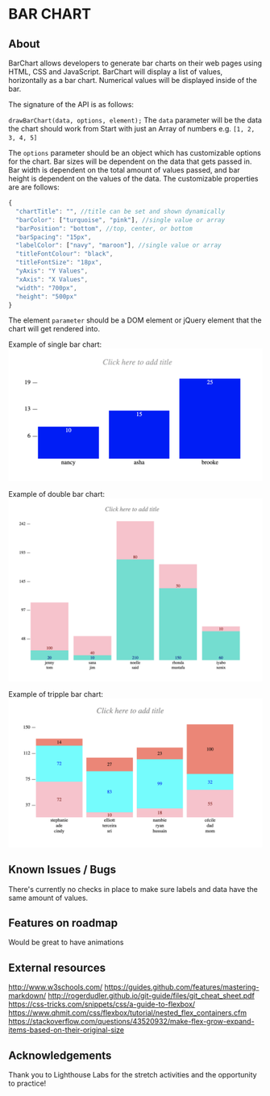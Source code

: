 # BAR CHART

## About
BarChart allows developers to generate bar charts on their web pages using HTML, CSS and JavaScript. BarChart will display a list of values, horizontally as a bar chart. Numerical values will be displayed inside of the bar.

The signature of the API is as follows:

`drawBarChart(data, options, element);`
The `data` parameter will be the data the chart should work from Start with just an Array of numbers
e.g. `[1, 2, 3, 4, 5]`

The `options` parameter should be an object which has customizable options for the chart. Bar sizes will be dependent on the data that gets passed in. Bar width is dependent on the total amount of values passed, and bar height is dependent on the values of the data. The customizable properties are are follows:
```javascript
{
  "chartTitle": "", //title can be set and shown dynamically
  "barColor": ["turquoise", "pink"], //single value or array
  "barPosition": "bottom", //top, center, or bottom
  "barSpacing": "15px",
  "labelColor": ["navy", "maroon"], //single value or array
  "titleFontColour": "black",
  "titleFontSize": "18px",
  "yAxis": "Y Values",
  "xAxis": "X Values",
  "width": "700px",
  "height": "500px"
}
```

The element `parameter` should be a DOM element or jQuery element that the chart will get rendered into.

Example of single bar chart:
![Single Bar Chart](/images/1barchart.png)

Example of double bar chart:
![Double Bar Chart](/images/2barchart.png)

Example of tripple bar chart:
![Tripple Bar Chart](/images/3barchart.png)

## Known Issues / Bugs

There's currently no checks in place to make sure labels and data have the same amount of values.

## Features on roadmap

Would be great to have animations

## External resources

http://www.w3schools.com/
https://guides.github.com/features/mastering-markdown/
http://rogerdudler.github.io/git-guide/files/git_cheat_sheet.pdf
https://css-tricks.com/snippets/css/a-guide-to-flexbox/
https://www.qhmit.com/css/flexbox/tutorial/nested_flex_containers.cfm
https://stackoverflow.com/questions/43520932/make-flex-grow-expand-items-based-on-their-original-size

## Acknowledgements

Thank you to Lighthouse Labs for the stretch activities and the opportunity to practice!

